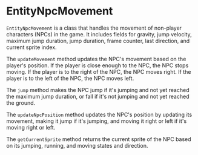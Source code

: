 # EntityNpcMovement

`EntityNpcMovement` is a class that handles the movement of non-player characters (NPCs) in the game. It includes fields for gravity, jump velocity, maximum jump duration, jump duration, frame counter, last direction, and current sprite index.

The `updateMovement` method updates the NPC's movement based on the player's position. If the player is close enough to the NPC, the NPC stops moving. If the player is to the right of the NPC, the NPC moves right. If the player is to the left of the NPC, the NPC moves left.

The `jump` method makes the NPC jump if it's jumping and not yet reached the maximum jump duration, or fall if it's not jumping and not yet reached the ground.

The `updateNpcPosition` method updates the NPC's position by updating its movement, making it jump if it's jumping, and moving it right or left if it's moving right or left.

The `getCurrentSprite` method returns the current sprite of the NPC based on its jumping, running, and moving states and direction.